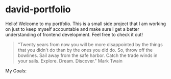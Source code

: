 # david-portfolio

Hello! Welcome to my portfolio. This is a small side project that I am working on just to keep myself accountable and make sure I get a better understanding of frontend development. Feel free to check it out!

> "Twenty years from now you will be more disappointed by the things that you didn't do than by the ones you did do. So, throw off the bowlines. Sail away from the safe harbor. Catch the trade winds in your sails. Explore. Dream. Discover."
> Mark Twain

My Goals:
